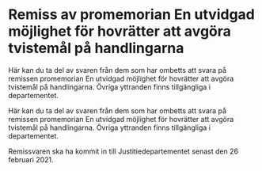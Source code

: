 # Remiss av promemorian En utvidgad möjlighet för hovrätter att avgöra tvistemål på handlingarna

Här kan du ta del av svaren från dem som har ombetts att svara på remissen promemorian En utvidgad möjlighet för hovrätter att avgöra tvistemål på handlingarna. Övriga yttranden finns tillgängliga i departementet.

Här kan du ta del av svaren från dem som har ombetts att svara på remissen promemorian En utvidgad möjlighet för hovrätter att avgöra tvistemål på handlingarna. Övriga yttranden finns tillgängliga i departementet.

Remissvaren ska ha kommit in till Justitiedepartementet senast den 26 februari 2021.
